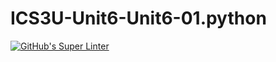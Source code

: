 # ICS3U-Unit6-Unit6-01.python

[![GitHub's Super Linter](https://github.com/mohammedal-ess/ICS3U-Unit6-Unit6-01.python/workflows/GitHub's%20Super%20Linter/badge.svg)](https://github.com/mohammedal-ess/ICS3U-Unit6-Unit6-01.python/actions)
